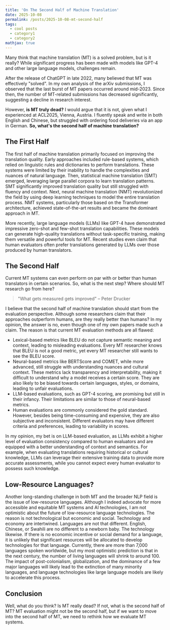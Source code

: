 ```yaml
---
title: 'On The Second Half of Machine Translation'
date: 2025-10-08
permalink: /posts/2025-10-08-mt-second-half
tags:
  - cool posts
  - category1
  - category2
mathjax: true
---
```


Many think that machine translation (MT) is a solved problem, but is it really? While significant progress has been made with models like GPT-4 and other large language models, challenges remain.

After the release of ChatGPT in late 2022, many believed that MT was effectively "solved". In my own analysis of the arXiv submissions, I observed that the last burst of MT papers occurred around mid-2023. Since then, the number of MT-related submissions has decreased significantly, suggesting a decline in research interest.

However, **is MT truly dead?** I would argue that it is not, given what I experienced at ACL2025, Vienna, Austria. I fluently speak and write in both English and Chinese, but struggled with ordering food deliveries via an app in German. **So, what's the second half of machine translation?**

## The First Half

The first half of machine translation primarily focused on improving the translation quality. Early approaches included rule-based systems, which relied on linguistic rules and dictionaries to perform translations. These systems were limited by their inability to handle the complexities and nuances of natural language. Then, statistical machine translation (SMT) emerged, leveraging large parallel corpora to learn translation patterns. SMT significantly improved translation quality but still struggled with fluency and context. Next, neural machine translation (NMT) revolutionized the field by using deep learning techniques to model the entire translation process. NMT systems, particularly those based on the Transformer architecture, achieved state-of-the-art results and became the dominant approach in MT.

More recently, large language models (LLMs) like GPT-4 have demonstrated impressive zero-shot and few-shot translation capabilities. These models can generate high-quality translations without task-specific training, making them versatile and powerful tools for MT. Recent studies even claim that human evaluators often prefer translations generated by LLMs over those produced by human translators.

## The Second Half

Current MT systems can even perform on par with or better than human translators in certain scenarios. So, what is the next step? Where should MT research go from here?

> "What gets measured gets improved" – Peter Drucker

I believe that the second half of machine translation should start from the evaluation perspective. Although some researchers claim that their approaches outperform humans, are they really better than humans? In my opinion, the answer is no, even though one of my own papers made such a claim. The reason is that current MT evaluation methods are all flawed:

* Lexical-based metrics like BLEU do not capture semantic meaning and context, leading to misleading evaluations. Every MT researcher knows that BLEU is not a good metric, yet every MT researcher still wants to see the BLEU score. 
* Neural-based metrics like BERTScore and COMET, while more advanced, still struggle with understanding nuances and cultural context. These metrics lack transparency and interpretability, making it difficult to understand why a model receives a certain score. They are also likely to be biased towards certain languages, styles, or domains, leading to unfair evaluations.
* LLM-based evaluations, such as GPT-4 scoring, are promising but still in their infancy. Their limitations are similar to those of neural-based metrics.
* Human evaluations are commonly considered the gold standard. However, besides being time-consuming and expensive, they are also subjective and inconsistent. Different evaluators may have different criteria and preferences, leading to variability in scores.

In my opinion, my bet is on LLM-based evaluation, as LLMs exhibit a higher level of evaluation consistency compared to human evaluators and are equipped with a better understanding of context and semantics. For example, when evaluating translations requiring historical or cultural knowledge, LLMs can leverage their extensive training data to provide more accurate assessments, while you cannot expect every human evaluator to possess such knowledge.

## Low-Resource Languages?

Another long-standing challenge in both MT and the broader NLP field is the issue of low-resource languages. Although I indeed advocate for more accessible and equitable MT systems and AI technologies, I am not optimistic about the future of low-resource language technologies. The reason is not technological but economic and social. Technology and economy are intertwined. Languages are not that different. English, Chinese, or Swahili are no different to a newborn baby. The technology likewise. If there is no economic incentive or social demand for a language, it is unlikely that significant resources will be allocated to develop technologies for that language. Currently, there are more than 7,000 languages spoken worldwide, but my most optimistic prediction is that in the next century, the number of living languages will shrink to around 100. The impact of post-colonialism, globalization, and the dominance of a few major languages will likely lead to the extinction of many minority languages, and language technologies like large language models are likely to accelerate this process.

## Conclusion

Well, what do you think? Is MT really dead? If not, what is the second half of MT? MT evaluation might not be the second half, but if we want to move into the second half of MT, we need to rethink how we evaluate MT systems.